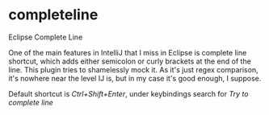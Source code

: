 # completeline
Eclipse Complete Line

One of the main features in IntelliJ that I miss in Eclipse is complete line shortcut,
which adds either semicolon or curly brackets at the end of the line. This plugin tries
to shamelessly mock it. As it's just regex comparison, it's nowhere near the level IJ is,
but in my case it's good enough, I suppose.

Default shortcut is *Ctrl+Shift+Enter*, under keybindings search for _Try to complete line_
